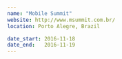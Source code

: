 ```yaml
---
name: "Mobile Summit"
website: http://www.msummit.com.br/
location: Porto Alegre, Brazil

date_start: 2016-11-18
date_end:   2016-11-19
---
```

